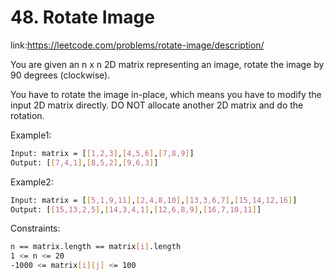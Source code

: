 
# 48. Rotate Image
link:https://leetcode.com/problems/rotate-image/description/

You are given an n x n 2D matrix representing an image, rotate the image by 90 degrees (clockwise).

You have to rotate the image in-place, which means you have to modify the input 2D matrix directly. DO NOT allocate another 2D matrix and do the rotation.

 

Example1:
```bash
Input: matrix = [[1,2,3],[4,5,6],[7,8,9]]
Output: [[7,4,1],[8,5,2],[9,6,3]]

```

Example2:
```bash
Input: matrix = [[5,1,9,11],[2,4,8,10],[13,3,6,7],[15,14,12,16]]
Output: [[15,13,2,5],[14,3,4,1],[12,6,8,9],[16,7,10,11]]

```

Constraints:

```bash
n == matrix.length == matrix[i].length
1 <= n <= 20
-1000 <= matrix[i][j] <= 100
```
